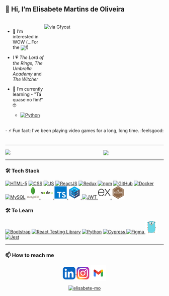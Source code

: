 ## 👋 Hi, I’m Elisabete Martins de Oliveira
</br>
<img src="https://thumbs.gfycat.com/DistantIllinformedBoutu-max-1mb.gif" width="380" height="250" align="right" alt="via Gfycat"/>

- 👀 I’m interested in WOW (...For the <img align="center" src="https://img.icons8.com/color/30/world-of-warcraft-horde.png" />!)

- I :heartpulse: *The Lord of the Rings, The Umbrella Academy* and *The Witcher*

 - 🌱 I’m currently learning - "Tá quase no fim!" 🤓
   - <a href="https://python.org/" target="_blank"><img align="top" alt="Python" src="https://img.shields.io/badge/Python-3776AB?style=for-the-badge&logo=python&logoColor=white" /></a> 
<br/>
  - ⚡ Fun fact: I've been playing video games for a long, long time. :feelsgood:
</br>
</br>
<hr>
<img align="left" float="center" src="https://github-readme-stats.vercel.app/api?username=Elisabete-MO&count_private=true&show_icons=true&theme=transparent" width=62%/>
<img align="center" float="center" src="https://github-readme-stats.vercel.app/api/top-langs/?username=Elisabete-MO&langs_count=8&theme=transparent"/>
<!-- &hide_border=true -->
<hr>
<h3>🛠 Tech Stack</h3>

<a href="https://html.spec.whatwg.org/multipage/"><img src="https://img.icons8.com/color/48/000000/html-5.png" alt="HTML-5"/></a>
<a href="https://www.w3.org/Style/CSS/Overview.en.html"><img src="https://img.icons8.com/color/48/000000/css3.png" alt="CSS"/></a>
<a href="https://www.javascript.com/"><img src="https://img.icons8.com/color/48/000000/javascript.png" alt="JS"/></a>
<a href="https://reactjs.org/"><img src="https://img.icons8.com/color/48/000000/react-native.png" alt="ReactJS"/></a>
<a href="https://redux.js.org/"><img src="https://img.icons8.com/color/48/000000/redux.png" alt="Redux"/></a> 
<a href="https://www.npmjs.com/"><img alt="npm" src="https://img.icons8.com/color/48/000000/npm.png" /></a>
<a href="https://github.com/"><img src="https://img.icons8.com/color/48/000000/github--v1.png" alt="GitHub"/></a>
<a href="https://www.docker.com/" target="_blank"><img alt="Docker" src="https://img.icons8.com/color/48/000000/docker.png"/></a>
<a href="https://www.MySQL.com/" target="_blank"><img alt="MySQL" src="https://img.icons8.com/color/48/000000/mysql.png"/></a>
<a href="https://www.mongodb.com/" target="_blank"> <img src="https://raw.githubusercontent.com/devicons/devicon/master/icons/mongodb/mongodb-original-wordmark.svg" alt="Mongodb" width="40" height="40"/> </a>
<a href="https://nodejs.org" target="_blank"> <img src="https://raw.githubusercontent.com/devicons/devicon/master/icons/nodejs/nodejs-original-wordmark.svg" alt="Nodejs" width="40" height="40"/> </a> 
<a href="https://www.typescriptlang.org/" target="_blank"> <img src="https://raw.githubusercontent.com/devicons/devicon/master/icons/typescript/typescript-original.svg" alt="TypeScript" width="40" height="40"/> </a> 
<a href="https://sequelize.org/" target="_blank"> <img src="https://raw.githubusercontent.com/devicons/devicon/master/icons/sequelize/sequelize-original.svg" alt="Sequelize" width="40" height="40"/> </a> 
<a href="https://jwt.io/" target="_blank"> <img src="https://img.icons8.com/color/512/java-web-token.png" alt="JWT" width="40" height="40"/> </a> 
<a href="http://expressjs.com/" target="_blank"> <img src="https://raw.githubusercontent.com/devicons/devicon/master/icons/express/express-original.svg" alt="Express" width="40" height="40"/> </a>
<a href="https://mochajs.org/" target="_blank"> <img src="https://raw.githubusercontent.com/devicons/devicon/master/icons/mocha/mocha-plain.svg" alt="Mocha" width="40" height="40"/> </a> 

<h3>🛠 To Learn</h3>

<a href="https://getbootstrap.com/" target="_blank"><img alt="Bootstrap" src="https://img.icons8.com/color/48/000000/bootstrap.png" /></a>
<a href="https://testing-library.com/" target="_blank"><img alt="React Testing Library" src="https://testing-library.com/img/octopus-128x128.png" width="48px"/></a>
<a href="https://python.org/" target="_blank"><img alt="Python" src="https://img.icons8.com/color/48/000000/python.png" /></a>
<a href="https://www.cypress.io" target="_blank"> <img src="https://raw.githubusercontent.com/simple-icons/simple-icons/6e46ec1fc23b60c8fd0d2f2ff46db82e16dbd75f/icons/cypress.svg" alt="Cypress" width="40" height="40"/> </a> 
<a href="https://www.figma.com/" target="_blank"> <img src="https://www.vectorlogo.zone/logos/figma/figma-icon.svg" alt="Figma" width="40" height="40"/> </a> 
<a href="https://golang.org" target="_blank"> <img src="https://raw.githubusercontent.com/devicons/devicon/master/icons/go/go-original.svg" alt="GO" width="40" height="40"/> </a> 
<a href="https://jestjs.io" target="_blank"> <img src="https://www.vectorlogo.zone/logos/jestjsio/jestjsio-icon.svg" alt="Jest" width="40" height="40"/></a>

<hr>
<h3> 📫 How to reach me </h3>

<p>

<p align="center">
  <a href="https://skillicons.dev">   
    <a href="www.linkedin.com/in/ elisabete-martinsdeoliveira" target="blank">
      <img alt="LinkedIn" align="center" width="40px" src="https://github.com/tandpfun/skill-icons/blob/main/icons/LinkedIn.svg" />
    </a>
   
   <a href="https://www.instagram.com/bete.mrt/" target="blank">
      <img alt="Instagram" align="center" width="40px" src="https://github.com/tandpfun/skill-icons/blob/main/icons/Instagram.svg" /></a>
  </a>
  <a href="mailto:bete.mrt@gmail.com" target="blank">
      <img alt="Email" align="center" width="50px" src="https://github.com/timche/gmail-desktop/blob/main/media/icon.svg" /></a>
</p>
 
<!--  https://www.vectorlogo.zone/logos/gmail/gmail-icon.svg -->
<!--  <a href="https://twitter.com/pramod2107" target="blank"><img align="center" alt="Twitter" width="30px" src="https://www.vectorlogo.zone/logos/twitter/twitter-official.svg" /></a> -->


 <p align="center"> <a href="https://github.com/ryo-ma/github-profile-trophy"><img src="https://github-profile-trophy.vercel.app/?username=elisabete-mo" alt="elisabete-mo" /></a> </p>

<!---
Elisabete-MO/Elisabete-MO is a ✨ special ✨ repository because its `README.md` (this file) appears on your GitHub profile.
You can click the Preview link to take a look at your changes.
--->
